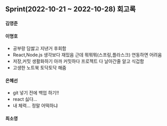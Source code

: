 ## Sprint(2022-10-21 ~ 2022-10-28) 회고록

<h4>김영준</h4>


<h4>이명호</h4>

- 공부랑 담쌇고 지낸거 후회함 
- React,Node.js 생각보다 재밌음 근데 뭐뭐뭐(스프링,플라스크) 연동하면 어려움
- 저장,커밋 생활화하기 아까 커밋하다 프로젝트 다 날아간줄 알고 식겁함
- 고생한 노트북 토닥토닥 해줌

<h4>은혜선</h4>

- git 넣기 전에 백업 하기!!
- react 싫다...
- 내 체력... 정말 어떡하냐 

<h4>최소영</h4>
